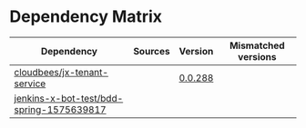 # Dependency Matrix

Dependency | Sources | Version | Mismatched versions
---------- | ------- | ------- | -------------------
[cloudbees/jx-tenant-service](https://github.com/cloudbees/jx-tenant-service) |  | [0.0.288](https://github.com/cloudbees/jx-tenant-service/releases/tag/v0.0.288) | 
[jenkins-x-bot-test/bdd-spring-1575639817](https://github.com/jenkins-x-bot-test/bdd-spring-1575639817.git) |  | []() | 
